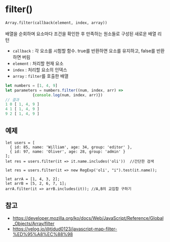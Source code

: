 # filter()
```Array.filter(callback(element, index, array))```<br><br>
배열을 순회하며 요소마다 조건을 확인한 후 만족하는 원소들로 구성된 새로운 배열 리턴
- ```callback``` : 각 요소를 시험할 함수. true를 반환하면 요소를 유지하고, false를 반환하면 버림
- ```element``` : 처리할 현재 요소
- ```index``` : 처리할 요소의 인덱스
- ```array``` : ```filter```를 호출한 배열
```javascript
let numbers = [1, 4, 9]
let parameters = numbers.filter((num, index, arr) =>
          	{console.log(num, index, arr)})
// 결과
1 0 [ 1, 4, 9 ]
4 1 [ 1, 4, 9 ]
9 2 [ 1, 4, 9 ]
```
## 예제
```javascipt
let users = [
  { id: 85, name: 'William', age: 34, group: 'editor' },
  { id: 97, name: 'Oliver', age: 28, group: 'admin' }
];
let res = users.filter(it => it.name.includes('oli'))  //간단한 검색

let res = users.filter(it => new RegExp('oli', "i").test(it.name));

let arrA = [1, 4, 3, 2];
let arrB = [5, 2, 6, 7, 1];
arrA.filter(it => arrB.includes(it)); //A,B의 교집합 구하기
```

## 참고
- https://developer.mozilla.org/ko/docs/Web/JavaScript/Reference/Global_Objects/Array/filter
- https://velog.io/@tjdud0123/javascript-map-filter-%ED%95%A8%EC%88%98
